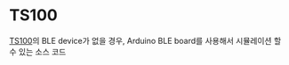 # TS100

[TS100](https://github.com/Life-Science-Technology/TS100-Gitbook/tree/main)의 BLE device가 없을 경우, Arduino BLE board를 사용해서 시뮬레이션 할 수 있는 소스 코드

